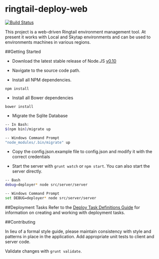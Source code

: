 ringtail-deploy-web
===================
[![Build Status](https://travis-ci.org/fti-technology/ringtail-deploy-web.svg)](https://travis-ci.org/fti-technology/ringtail-deploy-web)

This project is a web-driven Ringtail environment management tool. At present it works with Local and Skytap environments and can be used to environments machines in various regions.

##Getting Started

* Download the latest stable release of Node.JS [v0.10](http://nodejs.org/dist/)

* Navigate to the source code path.

* Install all NPM dependencies.
```
npm install
```

* Install all Bower dependencies
```
bower install
```

* Migrate the Sqlite Database
```bash
-- In Bash:
$(npm bin)/migrate up

-- Windows Command Prompt
"node_modules/.bin/migrate" up
```

* Copy the config.json.example file to config.json and modify it with the correct credentials

* Start the server with `grunt watch` or `npm start`.  You can also start the server directly.
```bash
-- Bash
debug=deployer* node src/server/server

-- Windows Command Prompt
set DEBUG=deployer* node src/server/server
```

##Deployment Tasks
Refer to the [Deploy Task Definitions Guide](TASKDEFS.md) for information on creating and working with deployment tasks.

##Contributing

In lieu of a formal style guide, please maintain consistency with style and patterns in place in the application. Add appropriate unit tests to client and server code.

Validate changes with `grunt validate`.



